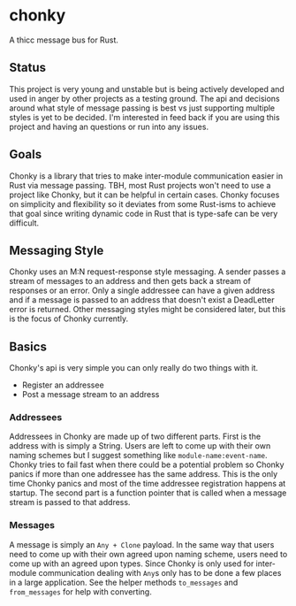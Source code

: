 # chonky
A thicc message bus for Rust.

## Status
This project is very young and unstable but is being actively developed and used in anger by other projects as a testing ground.
The api and decisions around what style of message passing is best vs just supporting multiple styles is yet to be decided.
I'm interested in feed back if you are using this project and having an questions or run into any issues.

## Goals
Chonky is a library that tries to make inter-module communication easier in Rust via message passing.
TBH, most Rust projects won't need to use a project like Chonky, but it can be helpful in certain cases.
Chonky focuses on simplicity and flexibility so it deviates from some Rust-isms to achieve that goal since writing dynamic code in Rust that is type-safe can be very difficult.

## Messaging Style
Chonky uses an M:N request-response style messaging.
A sender passes a stream of messages to an address and then gets back a stream of responses or an error.
Only a single addressee can have a given address and if a message is passed to an address that doesn't exist a DeadLetter error is returned.
Other messaging styles might be considered later, but this is the focus of Chonky currently.

## Basics
Chonky's api is very simple you can only really do two things with it.
 * Register an addressee
 * Post a message stream to an address

### Addressees
Addressees in Chonky are made up of two different parts.
First is the address with is simply a String.
Users are left to come up with their own naming schemes but I suggest something like `module-name:event-name`.
Chonky tries to fail fast when there could be a potential problem so Chonky panics if more than one addressee has the same address.
This is the only time Chonky panics and most of the time addressee registration happens at startup.
The second part is a function pointer that is called when a message stream is passed to that address.

### Messages
A message is simply an `Any + Clone` payload.
In the same way that users need to come up with their own agreed upon naming scheme, users need to come up with an agreed upon types.
Since Chonky is only used for inter-module communication dealing with `Any`s only has to be done a few places in a large application.
See the helper methods `to_messages` and `from_messages` for help with converting.
